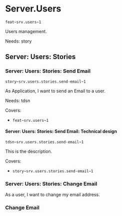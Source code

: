 # Server.Users

`feat~srv.users~1`

Users management.

Needs: story



## Server: Users: Stories

### Server: Users: Stories: Send Email
`story~srv.users.stories.send-email~1`

As Application, I want to send an Email to a user.

Needs: tdsn

Covers:
- `feat~srv.users~1`

#### Server: Users: Stories: Send Email: Technical design
`tdsn~srv.users.stories.send-email~1`

This is the description.

Covers:
- `story~srv.users.stories.send-email~1`


### Server: Users: Stories: Change Email

As a user, I want to change my email address.

### Change Email